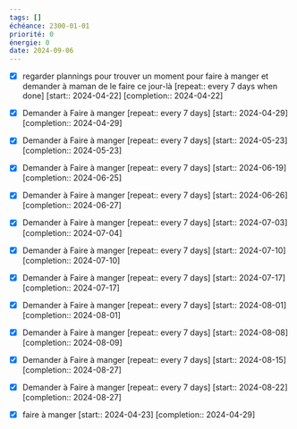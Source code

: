 ```yaml
---
tags: []
échéance: 2300-01-01
priorité: 0
énergie: 0
date: 2024-09-06
---
```

- [X] regarder plannings pour trouver un moment pour faire à manger et demander à maman de le faire ce jour-là  [repeat:: every 7 days when done]  [start:: 2024-04-22]  [completion:: 2024-04-22]
- [X] Demander à Faire à manger  [repeat:: every 7 days]  [start:: 2024-04-29]  [completion:: 2024-04-29]
- [X] Demander à Faire à manger  [repeat:: every 7 days]  [start:: 2024-05-23]  [completion:: 2024-05-23]
- [X] Demander à Faire à manger  [repeat:: every 7 days]  [start:: 2024-06-19]  [completion:: 2024-06-25]
- [X] Demander à Faire à manger  [repeat:: every 7 days]  [start:: 2024-06-26]  [completion:: 2024-06-27]
- [X] Demander à Faire à manger  [repeat:: every 7 days]  [start:: 2024-07-03]  [completion:: 2024-07-04]
- [X] Demander à Faire à manger  [repeat:: every 7 days]  [start:: 2024-07-10]  [completion:: 2024-07-10]
- [X] Demander à Faire à manger  [repeat:: every 7 days]  [start:: 2024-07-17]  [completion:: 2024-07-17]
- [X] Demander à Faire à manger  [repeat:: every 7 days]  [start:: 2024-08-01]  [completion:: 2024-08-01]
- [X] Demander à Faire à manger  [repeat:: every 7 days]  [start:: 2024-08-08]  [completion:: 2024-08-09]
- [X] Demander à Faire à manger  [repeat:: every 7 days]  [start:: 2024-08-15]  [completion:: 2024-08-27]
- [X] Demander à Faire à manger  [repeat:: every 7 days]  [start:: 2024-08-22]  [completion:: 2024-08-27]

- [X] faire à manger  [start:: 2024-04-23]  [completion:: 2024-04-29]